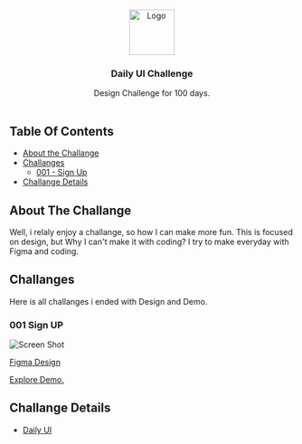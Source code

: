 <br/>
<p align="center">
  <a href="https://www.dailyui.co">
    <img src="https://pbs.twimg.com/profile_images/967509511102652416/pDCblHI__400x400.jpg" alt="Logo" width="80" height="80">
  </a>

  <h3 align="center">Daily UI Challenge</h3>

  <p align="center">
    Design Challenge for 100 days.
    <br/>
    <br/>
  </p>
</p>



## Table Of Contents

* [About the Challange](#about-the-challange)
* [Challanges](#challanges)
  * [001 - Sign Up](#-001-sign-up)
* [Challange Details](#challange-details)


## About The Challange

Well, i relaly enjoy a challange, so how I can make more fun. This is focused on design, but Why I can't make it with coding? I try to make everyday with Figma and coding.


## Challanges

Here is all challanges i ended with Design and Demo.


### 001 Sign UP

![Screen Shot](https://i.ibb.co/0ZBywkL/SCR-20231102-rwyc.jpg)

[Figma Design](https://www.figma.com/file/UsCY9Zt96YN3fqKG3nzgtc/%23DailyUI001?type=design&node-id=2%3A7&mode=design&t=Zy1vIP6LGuiL8WNl-1)

[Explore Demo.](https://001-dailyui-mb.netlify.app)

## Challange Details

* [Daily UI](https://www.dailyui.co)
